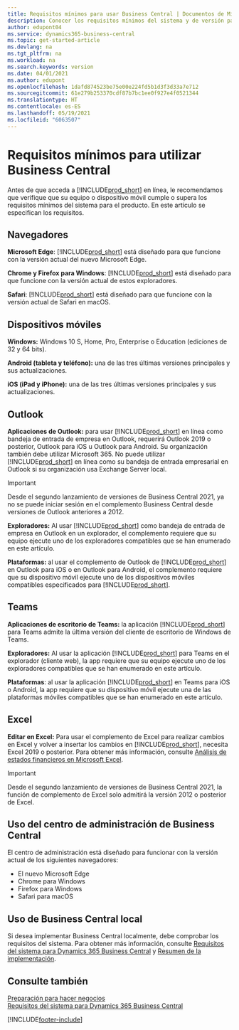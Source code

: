 ```yaml
---
title: Requisitos mínimos para usar Business Central | Documentos de Microsoft
description: Conocer los requisitos mínimos del sistema y de versión para usar Business Central Online.
author: edupont04
ms.service: dynamics365-business-central
ms.topic: get-started-article
ms.devlang: na
ms.tgt_pltfrm: na
ms.workload: na
ms.search.keywords: version
ms.date: 04/01/2021
ms.author: edupont
ms.openlocfilehash: 1dafd874523be75e00e224fd5b1d3f3d33a7e712
ms.sourcegitcommit: 61e279b253370cdf87b7bc1ee0f927e4f0521344
ms.translationtype: HT
ms.contentlocale: es-ES
ms.lasthandoff: 05/19/2021
ms.locfileid: "6063507"
---
```

# <a name="minimum-requirements-for-using-business-central"></a>Requisitos mínimos para utilizar Business Central

Antes de que acceda a [!INCLUDE[prod_short](includes/prod_short.md)] en línea, le recomendamos que verifique que su equipo o dispositivo móvil cumple o supera los requisitos mínimos del sistema para el producto. En este artículo se especifican los requisitos.  

## <a name="browsers"></a>Navegadores

**Microsoft Edge**: [!INCLUDE[prod_short](includes/prod_short.md)] está diseñado para que funcione con la versión actual del nuevo Microsoft Edge.
  
**Chrome y Firefox para Windows**: [!INCLUDE[prod_short](includes/prod_short.md)] está diseñado para que funcione con la versión actual de estos exploradores. 
 
**Safari**: [!INCLUDE[prod_short](includes/prod_short.md)] está diseñado para que funcione con la versión actual de Safari en macOS.  

## <a name="mobile-devices"></a>Dispositivos móviles

**Windows:** Windows 10 S, Home, Pro, Enterprise o Education (ediciones de 32 y 64 bits).

**Android (tableta y teléfono):** una de las tres últimas versiones principales y sus actualizaciones.

**iOS (iPad y iPhone):** una de las tres últimas versiones principales y sus actualizaciones.

<!--

**Windows:** [!INCLUDE[prod_short](includes/prod_short.md)] for Windows can be installed on devices with at least 1 GB of RAM and Windows 10 S, Home, Pro, Enterprise, or Education (32-bit and 64-bit editions).  
**iOS:** [!INCLUDE[prod_short](includes/prod_short.md)] for iPad and iPhone requires iOS 10.0 or later.  
**Android:** [!INCLUDE[prod_short](includes/prod_short.md)] for Android tablet and Android phone can be installed on devices with at least 1 GB of RAM and Android 6.0 or higher.  
**Device size:** [!INCLUDE[prod_short](includes/prod_short.md)] is supported on smart phones with a minimum screen size of 4" and tablets with a minimum screen size of 7".  
-->
## <a name="outlook"></a>Outlook

**Aplicaciones de Outlook:** para usar [!INCLUDE[prod_short](includes/prod_short.md)] en línea como bandeja de entrada de empresa en Outlook, requerirá Outlook 2019 o posterior, Outlook para iOS u Outlook para Android. Su organización también debe utilizar Microsoft 365. No puede utilizar [!INCLUDE[prod_short](includes/prod_short.md)] en línea como su bandeja de entrada empresarial en Outlook si su organización usa Exchange Server local. 

> [!IMPORTANT]
> Desde el segundo lanzamiento de versiones de Business Central 2021, ya no se puede iniciar sesión en el complemento Business Central desde versiones de Outlook anteriores a 2012.
  
**Exploradores:** Al usar [!INCLUDE[prod_short](includes/prod_short.md)] como bandeja de entrada de empresa en Outlook en un explorador, el complemento requiere que su equipo ejecute uno de los exploradores compatibles que se han enumerado en este artículo. 
 
**Plataformas:** al usar el complemento de Outlook de [!INCLUDE[prod_short](includes/prod_short.md)] en Outlook para iOS o en Outlook para Android, el complemento requiere que su dispositivo móvil ejecute uno de los dispositivos móviles compatibles especificados para [!INCLUDE[prod_short](includes/prod_short.md)].  

## <a name="teams"></a>Teams

**Aplicaciones de escritorio de Teams:** la aplicación [!INCLUDE[prod_short](includes/prod_short.md)] para Teams admite la última versión del cliente de escritorio de Windows de Teams. 

**Exploradores:** Al usar la aplicación [!INCLUDE[prod_short](includes/prod_short.md)] para Teams en el explorador (cliente web), la app requiere que su equipo ejecute uno de los exploradores compatibles que se han enumerado en este artículo. 

**Plataformas**: al usar la aplicación [!INCLUDE[prod_short](includes/prod_short.md)] en Teams para iOS o Android, la app requiere que su dispositivo móvil ejecute una de las plataformas móviles compatibles que se han enumerado en este artículo.

## <a name="excel"></a>Excel

**Editar en Excel:** Para usar el complemento de Excel para realizar cambios en Excel y volver a insertar los cambios en [!INCLUDE[prod_short](includes/prod_short.md)], necesita Excel 2019 o posterior. Para obtener más información, consulte [Análisis de estados financieros en Microsoft Excel](finance-analyze-excel.md).  

> [!IMPORTANT]
> Desde el segundo lanzamiento de versiones de Business Central 2021, la función de complemento de Excel solo admitirá la versión 2012 o posterior de Excel.

## <a name="using-the-business-central-administration-center"></a><a name="TAC"></a> Uso del centro de administración de Business Central

El centro de administración está diseñado para funcionar con la versión actual de los siguientes navegadores:

- El nuevo Microsoft Edge
- Chrome para Windows
- Firefox para Windows
- Safari para macOS

## <a name="using-business-central-on-premises"></a>Uso de Business Central local

Si desea implementar Business Central localmente, debe comprobar los requisitos del sistema. Para obtener más información, consulte [Requisitos del sistema para Dynamics 365 Business Central](/dynamics365/business-central/dev-itpro/deployment/system-requirements-business-central-v18) y [Resumen de la implementación](/dynamics365/business-central/dev-itpro/deployment/deployment).  

## <a name="see-also"></a>Consulte también

[Preparación para hacer negocios](ui-get-ready-business.md)  
[Requisitos del sistema para Dynamics 365 Business Central](/dynamics365/business-central/dev-itpro/deployment/system-requirements-business-central-v18)  

[!INCLUDE[footer-include](includes/footer-banner.md)]
